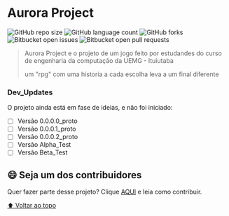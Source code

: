 # Aurora Project

<!---Esses são exemplos. Veja https://shields.io para outras pessoas ou para personalizar este conjunto de escudos. Você pode querer incluir dependências, status do projeto e informações de licença aqui--->

![GitHub repo size](https://img.shields.io/github/repo-size/iuricode/README-template?style=for-the-badge)
![GitHub language count](https://img.shields.io/github/languages/count/iuricode/README-template?style=for-the-badge)
![GitHub forks](https://img.shields.io/github/forks/iuricode/README-template?style=for-the-badge)
![Bitbucket open issues](https://img.shields.io/bitbucket/issues/iuricode/README-template?style=for-the-badge)
![Bitbucket open pull requests](https://img.shields.io/bitbucket/pr-raw/iuricode/README-template?style=for-the-badge)

> Aurora Project e o projeto de um jogo feito por estudandes do curso de engenharia da computação da UEMG - Ituiutaba
> 
> um "rpg" com uma historia a cada escolha leva a um final diferente

### Dev_Updates

O projeto ainda está em fase de ideias, e não foi iniciado:

- [ ] Versão 0.0.0.0_proto
- [ ] Versão 0.0.0.1_proto
- [ ] Versão 0.0.0.2_proto
- [ ] Versão Alpha_Test
- [ ] Versão Beta_Test

## 😄 Seja um dos contribuidores<br>

Quer fazer parte desse projeto? Clique [AQUI](CONTRIBUTING.md) e leia como contribuir.

[⬆ Voltar ao topo](#aurora-project)<br>
